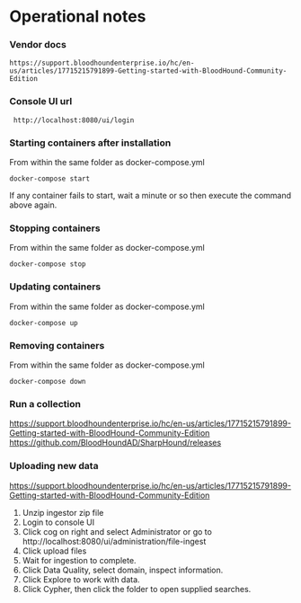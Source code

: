 # Operational notes
### Vendor docs
```
https://support.bloodhoundenterprise.io/hc/en-us/articles/17715215791899-Getting-started-with-BloodHound-Community-Edition
```

### Console UI url
```
 http://localhost:8080/ui/login
```

### Starting containers after installation
From within the same folder as docker-compose.yml
```
docker-compose start
```
If any container fails to start, wait a minute or so then execute the command above again.

### Stopping containers
From within the same folder as docker-compose.yml
```
docker-compose stop
```

### Updating containers
From within the same folder as docker-compose.yml
```
docker-compose up
```

### Removing containers
From within the same folder as docker-compose.yml
```
docker-compose down
```

### Run a collection
https://support.bloodhoundenterprise.io/hc/en-us/articles/17715215791899-Getting-started-with-BloodHound-Community-Edition
https://github.com/BloodHoundAD/SharpHound/releases

### Uploading new data
https://support.bloodhoundenterprise.io/hc/en-us/articles/17715215791899-Getting-started-with-BloodHound-Community-Edition
1. Unzip ingestor zip file
2. Login to console UI
3. Click cog on right and select Administrator or go to http://localhost:8080/ui/administration/file-ingest
4. Click upload files
5. Wait for ingestion to complete.
6. Click Data Quality, select domain, inspect information.
7. Click Explore to work with data.
8. Click Cypher, then click the folder to open supplied searches.

